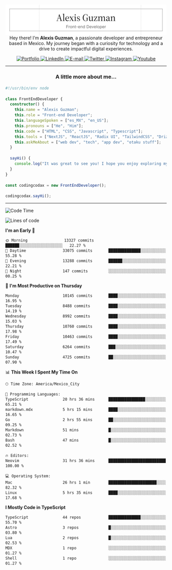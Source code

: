 <img align='right' src="./Banner.png" width="" />
<p align='center'>Hey there! I’m <strong>Alexis Guzman</strong>, a passionate developer and entrepreneur based in Mexico. My journey began with a curiosity for technology and a drive to create impactful digital experiences.</p>

<div align='center'>
  <a href='https://www.codingcodax.dev' target='_blank'>
    <img alt='Portfolio' src='https://img.shields.io/badge/Portfolio-black?logo=vercel&style=flat-square'>
  </a>
  <a href='https://linkedin.com/in/codingcodax' target='_blank'>
    <img alt='LinkedIn' src='https://img.shields.io/badge/LinkedIn-black?logo=LinkedIn&style=flat-square'>
  </a>
  <a href='mailto:hello@codingcodax.com' target='_blank'>
    <img alt='E-mail' src='https://img.shields.io/badge/Email-black?logo=Gmail&style=flat-square'>
  </a>
  <a href='https://x.com/codingcodax' target='_blank'>
    <img alt='Twitter' src='https://img.shields.io/badge/X-black?logo=X&style=flat-square'>
  </a>
  <a href='https://www.instagram.com/codingcodax' target='_blank'>
    <img alt='Instagram' src='https://img.shields.io/badge/Instagram-black?logo=Instagram&style=flat-square'>
  </a>
  <a href='https://www.youtube.com/@codingcodax' target='_blank'>
    <img alt='Youtube' src='https://img.shields.io/badge/YouTube-black?logo=Youtube&style=flat-square'>
  </a>
</div>


---

<h3 align='center'>A little more about me...</h3>

```typescript
#!/usr/bin/env node

class FrontEndDeveloper {
  constructor() {
    this.name = "Alexis Guzman";
    this.role = "Front-end Developer";
    this.languageSpoken = ["es_MX", "en_US"];
    this.pronouns = ["He", "Him"];
    this.code = ["HTML", "CSS", "Javascript", "Typescript"];
    this.tools = ["NextJS", "ReactJS", "Radix UI", "TailwindCSS", "Drizzle", "tRPC"];
    this.askMeAbout = ["web dev", "tech", "app dev", "otaku stuff"];
  }

  sayHi() {
    console.log("It was great to see you! I hope you enjoy exploring my work.");
  }
}

const codingcodax = new FrontEndDeveloper();

codingcodax.sayHi();
```

---

<!--START_SECTION:waka-->
![Code Time](http://img.shields.io/badge/Code%20Time-4%2C207%20hrs%2040%20mins-blue)

![Lines of code](https://img.shields.io/badge/From%20Hello%20World%20I%27ve%20Written-10.4%20million%20lines%20of%20code-blue)

**I'm an Early 🐤** 

```text
🌞 Morning                13327 commits       ██████░░░░░░░░░░░░░░░░░░░   22.27 % 
🌆 Daytime                33075 commits       ██████████████░░░░░░░░░░░   55.28 % 
🌃 Evening                13288 commits       ██████░░░░░░░░░░░░░░░░░░░   22.21 % 
🌙 Night                  147 commits         ░░░░░░░░░░░░░░░░░░░░░░░░░   00.25 % 
```
📅 **I'm Most Productive on Thursday** 

```text
Monday                   10145 commits       ████░░░░░░░░░░░░░░░░░░░░░   16.95 % 
Tuesday                  8488 commits        ████░░░░░░░░░░░░░░░░░░░░░   14.19 % 
Wednesday                8992 commits        ████░░░░░░░░░░░░░░░░░░░░░   15.03 % 
Thursday                 10760 commits       ████░░░░░░░░░░░░░░░░░░░░░   17.98 % 
Friday                   10463 commits       ████░░░░░░░░░░░░░░░░░░░░░   17.49 % 
Saturday                 6264 commits        ███░░░░░░░░░░░░░░░░░░░░░░   10.47 % 
Sunday                   4725 commits        ██░░░░░░░░░░░░░░░░░░░░░░░   07.90 % 
```


📊 **This Week I Spent My Time On** 

```text
🕑︎ Time Zone: America/Mexico_City

💬 Programming Languages: 
TypeScript               20 hrs 36 mins      ████████████████░░░░░░░░░   65.21 % 
markdown.mdx             5 hrs 15 mins       ████░░░░░░░░░░░░░░░░░░░░░   16.65 % 
Go                       2 hrs 55 mins       ██░░░░░░░░░░░░░░░░░░░░░░░   09.25 % 
Markdown                 51 mins             █░░░░░░░░░░░░░░░░░░░░░░░░   02.73 % 
Bash                     47 mins             █░░░░░░░░░░░░░░░░░░░░░░░░   02.52 % 

🔥 Editors: 
Neovim                   31 hrs 36 mins      █████████████████████████   100.00 % 

💻 Operating System: 
Mac                      26 hrs 1 min        █████████████████████░░░░   82.32 % 
Linux                    5 hrs 35 mins       ████░░░░░░░░░░░░░░░░░░░░░   17.68 % 
```

**I Mostly Code in TypeScript** 

```text
TypeScript               44 repos            ██████████████░░░░░░░░░░░   55.70 % 
Astro                    3 repos             █░░░░░░░░░░░░░░░░░░░░░░░░   03.80 % 
Lua                      2 repos             █░░░░░░░░░░░░░░░░░░░░░░░░   02.53 % 
MDX                      1 repo              ░░░░░░░░░░░░░░░░░░░░░░░░░   01.27 % 
Shell                    1 repo              ░░░░░░░░░░░░░░░░░░░░░░░░░   01.27 % 
```




<!--END_SECTION:waka-->
